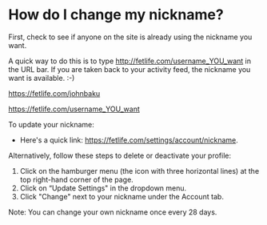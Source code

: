 # How do I change my nickname?

First, check to see if anyone on the site is already using the nickname you want. 

A quick way to do this is to type http://fetlife.com/username_YOU_want in the URL bar. If you are taken back to your activity feed, the nickname you want is available. :-)

https://fetlife.com/johnbaku

https://fetlife.com/username_YOU_want

To update your nickname:

- Here's a quick link: https://fetlife.com/settings/account/nickname.

Alternatively, follow these steps to delete or deactivate your profile:
1. Click on the hamburger menu (the icon with three horizontal lines) at the top right-hand corner of the page.
2. Click on “Update Settings" in the dropdown menu.
3. Click "Change" next to your nickname under the Account tab.

Note: You can change your own nickname once every 28 days. 

